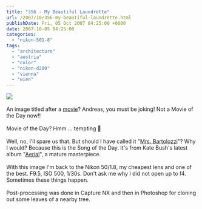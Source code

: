 ```yaml
---
title: "356 - My Beautiful Laundrette"
url: /2007/10/356-my-beautiful-laundrette.html
publishDate: Fri, 05 Oct 2007 04:25:00 +0000
date: 2007-10-05 04:25:00
categories: 
  - "nikon-501-8"
tags: 
  - "architecture"
  - "austria"
  - "color"
  - "nikon-d200"
  - "vienna"
  - "wien"
---
```

<a href="https://d25zfm9zpd7gm5.cloudfront.net/1200x1200/2007/20071004_171727_nx_ps.jpg"><img src="https://d25zfm9zpd7gm5.cloudfront.net/0600x0600/2007/20071004_171727_nx_ps.jpg"/></a><br/><br/>An image titled after a <a href="http://www.amazon.com/My-Beautiful-Laundrette-Stephen-Frears/dp/B00008R9KF" target="_blank">movie</a>? Andreas, you must be joking! Not a Movie of the Day now!!<br/><br/>Movie of the Day? Hmm ... tempting 🙂<br/><br/>Well, no, I'll spare us that. But should I have called it "<a href="http://www.absolutelyrics.com/lyrics/view/kate_bush/mrs._bartolozzi/" target="_blank">Mrs. Bartolozzi</a>"? Why I would? Because this is the Song of the Day. It's from Kate Bush's latest album "<a href="http://www.amazon.com/Aerial-Kate-Bush/dp/B000BHNLX0" target="_blank">Aerial</a>", a mature masterpiece.<br/><br/>With this image I'm back to the Nikon 50/1.8, my cheapest lens and one of the best. F9.5, ISO 500, 1/30s. Don't ask me why I did not open up to f4. Sometimes these things happen.<br/><br/>Post-processing was done in Capture NX and then in Photoshop for cloning out some leaves of a nearby tree.
